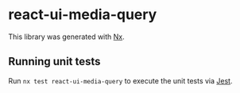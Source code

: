 # react-ui-media-query

This library was generated with [Nx](https://nx.dev).

## Running unit tests

Run `nx test react-ui-media-query` to execute the unit tests via [Jest](https://jestjs.io).

